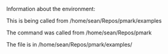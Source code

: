 Information about the environment:

This is being called from /home/sean/Repos/pmark/examples

The command was called from /home/sean/Repos/pmark

The file is in /home/sean/Repos/pmark/examples/


